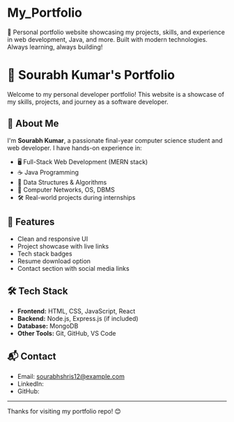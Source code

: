 # My_Portfolio
🚀 Personal portfolio website showcasing my projects, skills, and experience in web development, Java, and more. Built with modern technologies. Always learning, always building!
# 💼 Sourabh Kumar's Portfolio

Welcome to my personal developer portfolio! This website is a showcase of my skills, projects, and journey as a software developer.

## 📌 About Me

I'm **Sourabh Kumar**, a passionate final-year computer science student and web developer. I have hands-on experience in:

- 🖥️ Full-Stack Web Development (MERN stack)
- ☕ Java Programming
- 🧠 Data Structures & Algorithms
- 📡 Computer Networks, OS, DBMS
- 🛠️ Real-world projects during internships

## 🚀 Features

- Clean and responsive UI
- Project showcase with live links
- Tech stack badges
- Resume download option
- Contact section with social media links

## 🛠️ Tech Stack

- **Frontend:** HTML, CSS, JavaScript, React
- **Backend:** Node.js, Express.js (if included)
- **Database:** MongoDB
- **Other Tools:** Git, GitHub, VS Code

## 📬 Contact

- Email: sourabhshris12@example.com  
- LinkedIn:   
- GitHub: 


---

Thanks for visiting my portfolio repo! 😊
